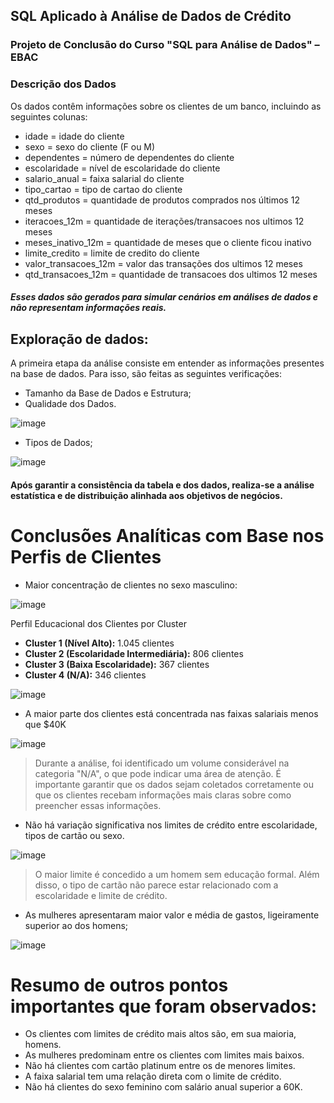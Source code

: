 ## SQL Aplicado à Análise de Dados de Crédito 
### Projeto de Conclusão do Curso "SQL para Análise de Dados" – EBAC

### Descrição dos Dados
Os dados contêm informações sobre os clientes de um banco, incluindo as seguintes colunas:

- idade = idade do cliente
- sexo = sexo do cliente (F ou M)
- dependentes = número de dependentes do cliente
- escolaridade = nível de escolaridade do cliente
- salario_anual = faixa salarial do cliente
- tipo_cartao = tipo de cartao do cliente
- qtd_produtos = quantidade de produtos comprados nos últimos 12 meses
- iteracoes_12m = quantidade de iterações/transacoes nos ultimos 12 meses
- meses_inativo_12m = quantidade de meses que o cliente ficou inativo
- limite_credito = limite de credito do cliente
- valor_transacoes_12m = valor das transações dos ultimos 12 meses
- qtd_transacoes_12m = quantidade de transacoes dos ultimos 12 meses

##### Esses dados são gerados para simular cenários em análises de dados e não representam informações reais.

## Exploração de dados:
A primeira etapa da análise consiste em entender as informações presentes na base de dados. Para isso, são feitas as seguintes verificações:

- Tamanho da Base de Dados e Estrutura;
- Qualidade dos Dados.

![image](https://github.com/user-attachments/assets/17f351ca-ffb2-497b-944f-a248a769235f)

- Tipos de Dados;

![image](https://github.com/user-attachments/assets/66b138fc-f35f-44ec-8c15-b862f5a9032a)

#### Após garantir a consistência da tabela e dos dados, realiza-se a análise estatística e de distribuição alinhada aos objetivos de negócios.

# Conclusões Analíticas com Base nos Perfis de Clientes

- Maior concentração de clientes no sexo masculino: 

 ![image](https://github.com/user-attachments/assets/b39d04fc-67f9-4932-8a55-9234ee18cf1c)

Perfil Educacional dos Clientes por Cluster

- **Cluster 1 (Nível Alto):** 1.045 clientes
- **Cluster 2 (Escolaridade Intermediária):** 806 clientes
- **Cluster 3 (Baixa Escolaridade):** 367 clientes
- **Cluster 4 (N/A):** 346 clientes

![image](https://github.com/user-attachments/assets/4ecb3edf-7430-4eee-908b-d185f997a240)

- A maior parte dos clientes está concentrada nas faixas salariais menos que $40K

![image](https://github.com/user-attachments/assets/bcbbef53-d0e0-4726-887d-39b506485a0c)

> Durante a análise, foi identificado um volume considerável na categoria "N/A", o que pode indicar uma área de atenção. É importante garantir que os dados sejam coletados corretamente ou que os clientes recebam informações mais claras sobre como preencher essas informações.

- Não há variação significativa nos limites de crédito entre escolaridade, tipos de cartão ou sexo.

![image](https://github.com/user-attachments/assets/b401337a-5d38-4d1e-bd69-d6eaf9f0176f)

> O maior limite é concedido a um homem sem educação formal. Além disso, o tipo de cartão não parece estar relacionado com a escolaridade e limite de crédito. 

- As mulheres apresentaram maior valor e média de gastos, ligeiramente superior ao dos homens;

![image](https://github.com/user-attachments/assets/8932e7d1-e3c5-4889-aacb-856342df8b0b)

# Resumo de outros pontos importantes que foram observados:

- Os clientes com limites de crédito mais altos são, em sua maioria, homens.
- As mulheres predominam entre os clientes com limites mais baixos.
- Não há clientes com cartão platinum entre os de menores limites.
- A faixa salarial tem uma relação direta com o limite de crédito.
- Não há clientes do sexo feminino com salário anual superior a 60K.






